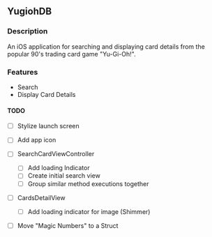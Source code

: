 ## YugiohDB

### Description
An iOS application for searching and displaying card details from the popular 90's trading card game "Yu-Gi-Oh!".

### Features
- Search
- Display Card Details

#### TODO
- [ ] Stylize launch screen

- [ ] Add app icon

- [ ] SearchCardViewController
	- [ ] Add loading Indicator
	- [ ] Create initial search view 
	- [ ] Group similar method executions together
	
- [ ] CardsDetailView
	- [ ] Add loading indicator for image (Shimmer)

- [ ] Move "Magic Numbers" to a Struct
